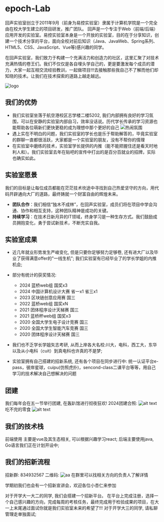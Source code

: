 # epoch-Lab

回声实验室创立于2011年9月（前身为易控实验室）隶属于计算机学院是一个完全由在校大学生建立的项目研发，推广团队。
回声是一个专注于Web（前端/后端）应用开发的实验室。易控实验室本身是一个开放的实验室，目的在于分享知识，创建一个技术分享的平台，面向全校对前后知识（Java、JavaWeb、Spring系列、HTML5、CSS、JavaScript、Vue等)感兴趣的同学。

在回声实验室，我们致力于构建一个充满活力和创造力的社区，这里汇聚了对技术充满热情的卷王们。我们不仅仅是各自埋头学自己的，更是要激发每个成员的潜力，大家一起互相交流经验教训，一起做项目!!!去接触那些我自己不了解而他们却知晓的技术。让我们在技术探索的道路上越走越远。

![logo](./epoch-logo.jpg)

## 我们的优势

* 我们实验室坐落于航空港校区志学楼二楼5202, 我们内部拥有良好的学习氛围，可以在安静的实验室内部自习，效率没话说。历代学长传承的学习资源也能帮助各位萌新们更快更稳的成为理想中那个更好的自己
![热闹氛围](2023photo.jpg)
* 遇上实在不明白的问题，我们实验室的学长也是乐于帮助解答的，毕竟实验室的群聊一直都很活跃，大家都是一个实验室的朋友，没有不帮你的情理
* 在实验室中磨练的技术，实验室学长提供的内推（能不能把握住还是看天时地利人和）。我们实验室去年在贴吧的宣传中打出的是百分百就业的招牌，实际也确实如此。

## 实验室愿景

我们的目标是让每位成员都能在茫茫技术坎途中寻找到自己热爱坚守的方向，用代码开辟通向大厂的道路，最终铸就一个财富自由的辉煌未来。

- **团队合作**：我们相信“独木不成林”，在回声实验室，成员们将在项目中学会沟通、协作和相互支持，这种团队精神是成功的关键。
- **持续学习**：在技术日新月异的IT领域，终身学习是一种生存方式。我们鼓励成员拥抱变化，勇于尝试新技术，不断充实自我。


## 实验室成果

* 近几年就业形势发生严峻变化, 但是只要你足够努力足够卷, 还有进大厂以及毕业了获得满意offer的"一线生机"; 我们实验室有已经毕业了的学长学姐的内推机会; 
* 部分有统计的获奖情况: 
  
  * 2024 蓝桥web组 国奖x3
  * 2024 中国计算机设计大赛 省一x1 省三x1 
  * 2023 区块链创意应用赛 国三
  * 2022 蓝桥web组 国奖xN
  * 2021 团体程序设计天梯赛 国三
  * 2021 蓝桥杯web组 国奖x3
  * 2020 全国大学生电子设计竞赛 国三
  * 2020 全国大学生智能汽车竞赛 国三
  * 2020 团体程序设计天梯赛 国三

* 我们也不乏学长学姐矢志考研, 从而上岸各大名校:川大，电科，西工大，东华以及从小电科（cuit）到真电科也许真的不是梦;

* 实验室拥有自己搭建的招新系统, 还有各个项目在同步进行中: 统一认证平台e-pass，彼岸星球，cuipu(仿照虎扑)，sencond-class二课平台等等，用自己学习的技术解决自己想解决的问题


## 团建
我们每年会在五一节举行团建, 在轰趴馆进行彻夜狂欢!
2024团建合照: 
![alt text](2024photo.jpg)
吃不完的零食
![alt text](food.png)

## 我们的技术栈
前端使用 主要是vue及其生态相关, 可以根据兴趣学习react; 
后端主要使用java, Go语言我们正在计划开设中; 

## 我们的招新流程

招新群: 834932567
二维码: ![aa](./epoch.png)
在群里可以找相关方向的负责人了解详情

学期初我们也会有一个招新宣讲会，欢迎各位小杏仁来参加

对于开学大一大二的同学, 我们会搭建一个招新平台。
在平台上完成注册，选择一个自己感兴趣的方向，完成每周的考核任务，最终完成用于检验成果的项目，在大一上末尾通过面试你就是我们实验室未来的希望了!!!
对于开学大三的同学, 请私聊管理走单独面试; 

